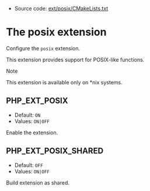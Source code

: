 <!-- This is auto-generated file. -->
* Source code: [ext/posix/CMakeLists.txt](https://github.com/petk/php-build-system/blob/master/cmake/ext/posix/CMakeLists.txt)

# The posix extension

Configure the `posix` extension.

This extension provides support for POSIX-like functions.

> [!NOTE]
> This extension is available only on \*nix systems.

## PHP_EXT_POSIX

* Default: `ON`
* Values: `ON|OFF`

Enable the extension.

## PHP_EXT_POSIX_SHARED

* Default: `OFF`
* Values: `ON|OFF`

Build extension as shared.
